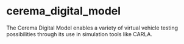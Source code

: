 # cerema_digital_model
The Cerema Digital Model enables a variety of virtual vehicle testing possibilities through its use in simulation tools like CARLA. 
